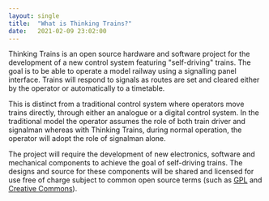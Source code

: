 ```yaml
---
layout: single
title:  "What is Thinking Trains?"
date:   2021-02-09 23:02:00
---
```


Thinking Trains is an open source hardware and software project for the
development of a new control system featuring "self-driving" trains. The goal
is to be able to operate a model railway using a signalling panel interface.
Trains will respond to signals as routes are set and cleared either by the
operator or automatically to a timetable.

This is distinct from a traditional control system where operators move trains
directly, through either an analogue or a digital control system. In the
traditional model the operator assumes the role of both train driver and
signalman whereas with Thinking Trains, during normal operation, the operator
will adopt the role of signalman alone.

The project will require the development of new electronics, software and
mechanical components to achieve the goal of self-driving trains. The designs
and source for these components will be shared and licensed for use free of
charge subject to common open source terms (such as
[GPL](https://www.gnu.org/licenses/gpl-3.0.en.html) and 
[Creative Commons](https://creativecommons.org/licenses/by-nc/3.0/)).
